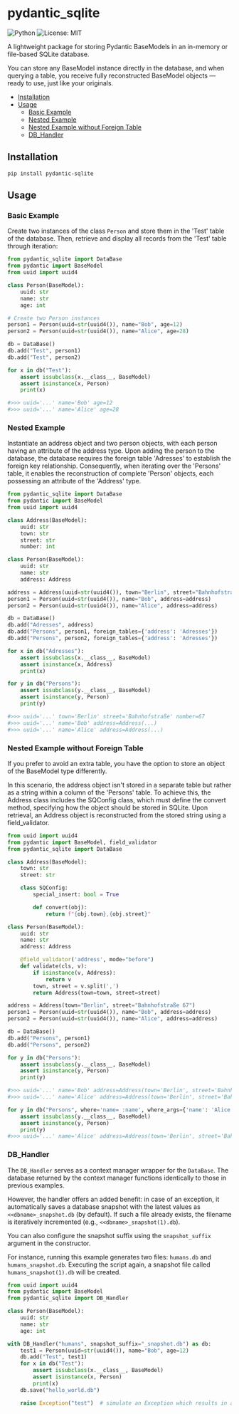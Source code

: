 # pydantic_sqlite  <!-- omit in toc -->

![Python](https://img.shields.io/badge/python-3.8%20|%203.9%20|%203.10%20|%203.11%20|%203.12%20|%203.13-blue?logo=python&logoColor=white)
![License: MIT](https://img.shields.io/badge/License-MIT-brightgreen.svg)


A lightweight package for storing Pydantic BaseModels in an in-memory or file-based SQLite database.

You can store any BaseModel instance directly in the database, and when querying a table, you receive fully reconstructed BaseModel objects — ready to use, just like your originals.

- [Installation](#installation)
- [Usage](#usage)
  - [Basic Example](#basic-example)
  - [Nested Example](#nested-example)
  - [Nested Example without Foreign Table](#nested-example-without-foreign-table)
  - [DB\_Handler](#db_handler)

## Installation

```
pip install pydantic-sqlite
```

## Usage

### Basic Example
Create two instances of the class `Person` and store them in the 'Test' table of the database. Then, retrieve and display all records from the 'Test' table through iteration:

```python
from pydantic_sqlite import DataBase
from pydantic import BaseModel
from uuid import uuid4

class Person(BaseModel):
    uuid: str
    name: str
    age: int

# Create two Person instances
person1 = Person(uuid=str(uuid4()), name="Bob", age=12)
person2 = Person(uuid=str(uuid4()), name="Alice", age=28)

db = DataBase()
db.add("Test", person1)
db.add("Test", person2)

for x in db("Test"):
    assert issubclass(x.__class__, BaseModel)
    assert isinstance(x, Person)
    print(x)

#>>> uuid='...' name='Bob' age=12
#>>> uuid='...' name='Alice' age=28
```

### Nested Example

Instantiate an address object and two person objects, with each person having an attribute of the address type. Upon adding the person to the database, the database requires the foreign table 'Adresses' to establish the foreign key relationship. Consequently, when iterating over the 'Persons' table, it enables the reconstruction of complete 'Person' objects, each possessing an attribute of the 'Address' type.

```python
from pydantic_sqlite import DataBase
from pydantic import BaseModel
from uuid import uuid4

class Address(BaseModel):
    uuid: str
    town: str
    street: str
    number: int

class Person(BaseModel):
    uuid: str
    name: str
    address: Address

address = Address(uuid=str(uuid4()), town="Berlin", street="Bahnhofstraße", number=67)
person1 = Person(uuid=str(uuid4()), name="Bob", address=address)
person2 = Person(uuid=str(uuid4()), name="Alice", address=address)

db = DataBase()
db.add("Adresses", address)
db.add("Persons", person1, foreign_tables={'address': 'Adresses'})
db.add("Persons", person2, foreign_tables={'address': 'Adresses'})

for x in db("Adresses"):
    assert issubclass(x.__class__, BaseModel)
    assert isinstance(x, Address)
    print(x)

for y in db("Persons"):
    assert issubclass(y.__class__, BaseModel)
    assert isinstance(y, Person)
    print(y)

#>>> uuid='...' town='Berlin' street='Bahnhofstraße' number=67
#>>> uuid='...' name='Bob' address=Address(...)
#>>> uuid='...' name='Alice' address=Address(...)
```

### Nested Example without Foreign Table
If you prefer to avoid an extra table, you have the option to store an object of the BaseModel type differently.

In this scenario, the address object isn't stored in a separate table but rather as a string within a column of the 'Persons' table. To achieve this, the Address class includes the SQConfig class, which must define the convert method, specifying how the object should be stored in SQLite. Upon retrieval, an Address object is reconstructed from the stored string using a field_validator.

```python
from uuid import uuid4
from pydantic import BaseModel, field_validator
from pydantic_sqlite import DataBase

class Address(BaseModel):
    town: str
    street: str

    class SQConfig:
        special_insert: bool = True

        def convert(obj):
            return f"{obj.town},{obj.street}"

class Person(BaseModel):
    uuid: str
    name: str
    address: Address

    @field_validator('address', mode="before")
    def validate(cls, v):
        if isinstance(v, Address):
            return v
        town, street = v.split(',')
        return Address(town=town, street=street)

address = Address(town="Berlin", street="Bahnhofstraße 67")
person1 = Person(uuid=str(uuid4()), name="Bob", address=address)
person2 = Person(uuid=str(uuid4()), name="Alice", address=address)

db = DataBase()
db.add("Persons", person1)
db.add("Persons", person2)

for y in db("Persons"):
    assert issubclass(y.__class__, BaseModel)
    assert isinstance(y, Person)
    print(y)

#>>> uuid='...' name='Bob' address=Address(town='Berlin', street='Bahnhofstraße 67')
#>>> uuid='...' name='Alice' address=Address(town='Berlin', street='Bahnhofstraße 67')

for y in db("Persons", where='name= :name', where_args={'name': 'Alice'}):
    assert issubclass(y.__class__, BaseModel)
    assert isinstance(y, Person)
    print(y)
#>>> uuid='...' name='Alice' address=Address(town='Berlin', street='Bahnhofstraße 67')
```

### DB_Handler
The `DB_Handler` serves as a context manager wrapper for the `DataBase`. The database returned by the context manager functions identically to those in previous examples.

However, the handler offers an added benefit: in case of an exception, it automatically saves a database snapshot with the latest values as `<<dbname>_snapshot.db` (by default). If such a file already exists, the filename is iteratively incremented (e.g., `<<dbname>_snapshot(1).db`).

You can also configure the snapshot suffix using the `snapshot_suffix` argument in the constructor.

For instance, running this example generates two files: `humans.db` and `humans_snapshot.db`. Executing the script again, a snapshot file called `humans_snapshot(1).db` will be created.

```python
from uuid import uuid4
from pydantic import BaseModel
from pydantic_sqlite import DB_Handler

class Person(BaseModel):
    uuid: str
    name: str
    age: int

with DB_Handler("humans", snapshot_suffix="_snapshot.db") as db:
    test1 = Person(uuid=str(uuid4()), name="Bob", age=12)
    db.add("Test", test1)
    for x in db("Test"):
        assert issubclass(x.__class__, BaseModel)
        assert isinstance(x, Person)
        print(x)
    db.save("hello_world.db")

    raise Exception("test")  # simulate an Exception which results in a new snapshot file
```